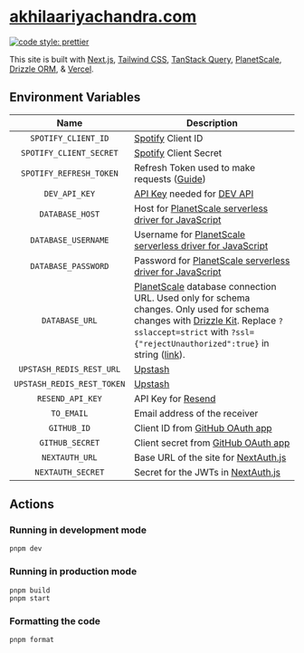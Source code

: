 # [akhilaariyachandra.com](https://akhilaariyachandra.com/)

[![code style: prettier](https://img.shields.io/badge/code_style-prettier-ff69b4.svg?style=flat-square)](https://github.com/prettier/prettier)

This site is built with [Next.js](https://nextjs.org/), [Tailwind CSS](https://tailwindcss.com/), [TanStack Query](https://tanstack.com/query/latest), [PlanetScale](https://planetscale.com/), [Drizzle ORM](https://github.com/drizzle-team/drizzle-orm), & [Vercel](https://vercel.com/home).

## Environment Variables

|            Name            | Description                                                                                                                                                                                                                                                                                                                               |
| :------------------------: | ----------------------------------------------------------------------------------------------------------------------------------------------------------------------------------------------------------------------------------------------------------------------------------------------------------------------------------------- |
|    `SPOTIFY_CLIENT_ID`     | [Spotify](https://developer.spotify.com/) Client ID                                                                                                                                                                                                                                                                                       |
|  `SPOTIFY_CLIENT_SECRET`   | [Spotify](https://developer.spotify.com/) Client Secret                                                                                                                                                                                                                                                                                   |
|  `SPOTIFY_REFRESH_TOKEN`   | Refresh Token used to make requests ([Guide](https://leerob.io/blog/spotify-api-nextjs))                                                                                                                                                                                                                                                  |
|       `DEV_API_KEY`        | [API Key](https://docs.forem.com/api/#section/Authentication/api_key) needed for [DEV API](https://docs.forem.com/api/)                                                                                                                                                                                                                   |
|      `DATABASE_HOST`       | Host for [PlanetScale serverless driver for JavaScript](https://planetscale.com/docs/tutorials/planetscale-serverless-driver)                                                                                                                                                                                                             |
|    `DATABASE_USERNAME`     | Username for [PlanetScale serverless driver for JavaScript](https://planetscale.com/docs/tutorials/planetscale-serverless-driver)                                                                                                                                                                                                         |
|    `DATABASE_PASSWORD`     | Password for [PlanetScale serverless driver for JavaScript](https://planetscale.com/docs/tutorials/planetscale-serverless-driver)                                                                                                                                                                                                         |
|       `DATABASE_URL`       | [PlanetScale](https://planetscale.com/) database connection URL. Used only for schema changes. Only used for schema changes with [Drizzle Kit](https://orm.drizzle.team/kit-docs/overview). Replace `?sslaccept=strict` with `?ssl={"rejectUnauthorized":true}` in string ([link](https://orm.drizzle.team/kit-docs/conf#push-and-pull)). |
|  `UPSTASH_REDIS_REST_URL`  | [Upstash](https://upstash.com/)                                                                                                                                                                                                                                                                                                           |
| `UPSTASH_REDIS_REST_TOKEN` | [Upstash](https://upstash.com/)                                                                                                                                                                                                                                                                                                           |
|      `RESEND_API_KEY`      | API Key for [Resend](https://resend.com/home)                                                                                                                                                                                                                                                                                             |
|         `TO_EMAIL`         | Email address of the receiver                                                                                                                                                                                                                                                                                                             |
|        `GITHUB_ID`         | Client ID from [GitHub OAuth app](https://docs.github.com/en/apps/oauth-apps/building-oauth-apps/creating-an-oauth-app)                                                                                                                                                                                                                   |
|      `GITHUB_SECRET`       | Client secret from [GitHub OAuth app](https://docs.github.com/en/apps/oauth-apps/building-oauth-apps/creating-an-oauth-app)                                                                                                                                                                                                               |
|       `NEXTAUTH_URL`       | Base URL of the site for [NextAuth.js](https://next-auth.js.org/)                                                                                                                                                                                                                                                                         |
|     `NEXTAUTH_SECRET`      | Secret for the JWTs in [NextAuth.js](https://next-auth.js.org/)                                                                                                                                                                                                                                                                           |

## Actions

### Running in development mode

```shell
pnpm dev
```

### Running in production mode

```shell
pnpm build
pnpm start
```

### Formatting the code

```shell
pnpm format
```

